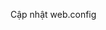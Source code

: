 Cập nhật web.config

<add name="DefaultConnection" connectionString="Data Source=ADMIN\SQLEXPRESS01;Initial Catalog=Project_23TH0003;Integrated Security=True" providerName="System.Data.SqlClient" />

<add name="Project_23TH0003Entities" connectionString="metadata=res://*/Models.Model_23TH0003.csdl|res://*/Models.Model_23TH0003.ssdl|res://*/Models.Model_23TH0003.msl;
	 provider=System.Data.SqlClient;provider connection string=&quot;data source=ADMIN\SQLEXPRESS01;initial catalog=Project_23TH0003;integrated security=True;encrypt=False;MultipleActiveResultSets=True;App=EntityFramework&quot;" providerName="System.Data.EntityClient" />
  
